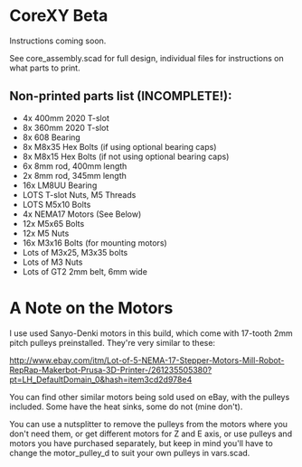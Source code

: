 # CoreXY Beta

Instructions coming soon.

See core_assembly.scad for full design, individual files for instructions on what parts to print.

## Non-printed parts list (INCOMPLETE!):
* 4x 400mm 2020 T-slot
* 8x 360mm 2020 T-slot
* 8x 608 Bearing
* 8x M8x35 Hex Bolts (if using optional bearing caps)
* 8x M8x15 Hex Bolts (if not using optional bearing caps)
* 6x 8mm rod, 400mm length
* 2x 8mm rod, 345mm length
* 16x LM8UU Bearing
* LOTS T-slot Nuts, M5 Threads
* LOTS M5x10 Bolts
* 4x NEMA17 Motors (See Below)
* 12x M5x65 Bolts
* 12x M5 Nuts
* 16x M3x16 Bolts (for mounting motors)
* Lots of M3x25, M3x35 bolts
* Lots of M3 Nuts
* Lots of GT2 2mm belt, 6mm wide

# A Note on the Motors

I use used Sanyo-Denki motors in this build, which come with 17-tooth 2mm pitch pulleys preinstalled.  They're very similar to these:

http://www.ebay.com/itm/Lot-of-5-NEMA-17-Stepper-Motors-Mill-Robot-RepRap-Makerbot-Prusa-3D-Printer-/261235505380?pt=LH_DefaultDomain_0&hash=item3cd2d978e4

You can find other similar motors being sold used on eBay, with the pulleys included.  Some have the heat sinks, some do not (mine don't).

You can use a nutsplitter to remove the pulleys from the motors where you don't need them, or get different motors for Z and E axis, or use pulleys and motors you have purchased separately, but keep in mind you'll have to change the motor_pulley_d to suit your own pulleys in vars.scad.



